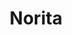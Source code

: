 ---
title: Norita
date: 
draft: false

# descripcion
description : Aros colgantes en plata 925 y nácar.

materials: Plata 925

color: 

dimensions: Largo 1,70 cm

code: 01-01-1029

type: "Aros"

categories: []

price: $6.110,00

price_eftvo: $5.190,00

# Images
# first image will be shown in the product page
images:
  # - image: "images/path_to_image"
  # La ubicacion de las imagenes es imagenes/Aros/Aros.Colgantes/01-01-1029-norita
  - image: "./images/aros/colgantes/01-01-1029-norita_a.jpg"
  - image: "./images/aros/colgantes/01-01-1029-norita_b.jpg"
---